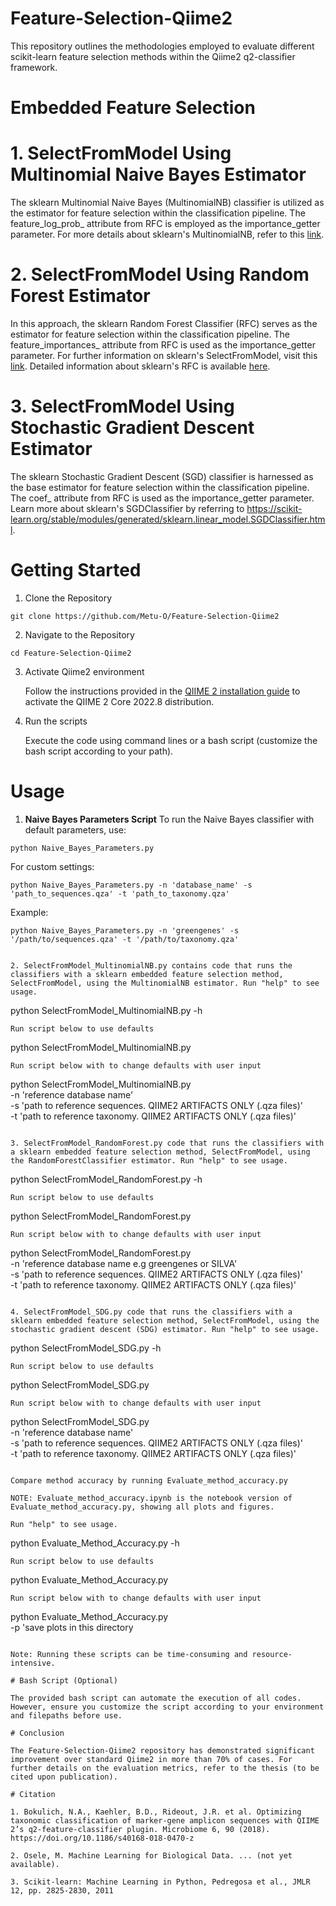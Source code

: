 # Feature-Selection-Qiime2

This repository outlines the methodologies employed to evaluate different scikit-learn feature selection methods within the Qiime2 q2-classifier framework.

# Embedded Feature Selection

# 1. SelectFromModel Using Multinomial Naive Bayes Estimator

The sklearn Multinomial Naive Bayes (MultinomialNB) classifier is utilized as the estimator for feature selection within the classification pipeline. The feature_log_prob_ attribute from RFC is employed as the importance_getter parameter. For more details about sklearn's MultinomialNB, refer to this [link](https://scikit-learn.org/stable/modules/generated/sklearn.naive_bayes.MultinomialNB.html).

# 2. SelectFromModel Using Random Forest Estimator

In this approach, the sklearn Random Forest Classifier (RFC) serves as the estimator for feature selection within the classification pipeline. The feature_importances_ attribute from RFC is used as the importance_getter parameter. For further information on sklearn's SelectFromModel, visit this [link](https://scikit-learn.org/stable/modules/generated/sklearn.feature_selection.SelectFromModel.html). Detailed information about sklearn's RFC is available [here](https://scikit-learn.org/stable/modules/generated/sklearn.ensemble.RandomForestClassifier.html). 

# 3. SelectFromModel Using Stochastic Gradient Descent Estimator

The sklearn Stochastic Gradient Descent (SGD) classifier is harnessed as the base estimator for feature selection within the classification pipeline. The coef_ attribute from RFC is used as the importance_getter parameter. Learn more about sklearn's SGDClassifier by referring to https://scikit-learn.org/stable/modules/generated/sklearn.linear_model.SGDClassifier.html.  

# Getting Started 

1. Clone the Repository

  ```
  git clone https://github.com/Metu-O/Feature-Selection-Qiime2
  ```
  
2. Navigate to the Repository

  ```
  cd Feature-Selection-Qiime2
  ```

3. Activate Qiime2 environment
   
   Follow the instructions provided in the [QIIME 2 installation guide](https://docs.qiime2.org/2022.8/install/) to activate the QIIME 2 Core 2022.8 distribution.

4. Run the scripts

   Execute the code using command lines or a bash script (customize the bash script according to your path). 

# Usage

1. **Naive Bayes Parameters Script**
   To run the Naive Bayes classifier with default parameters, use:
   
```
python Naive_Bayes_Parameters.py
```
  For custom settings:

```
python Naive_Bayes_Parameters.py -n 'database_name' -s 'path_to_sequences.qza' -t 'path_to_taxonomy.qza'
```
  Example: 
```
python Naive_Bayes_Parameters.py -n 'greengenes' -s '/path/to/sequences.qza' -t '/path/to/taxonomy.qza'
```



```

2. SelectFromModel_MultinomialNB.py contains code that runs the classifiers with a sklearn embedded feature selection method, SelectFromModel, using the MultinomialNB estimator. Run "help" to see usage.
```
python SelectFromModel_MultinomialNB.py -h
```
Run script below to use defaults
```
python SelectFromModel_MultinomialNB.py 
```
Run script below with to change defaults with user input
```
python SelectFromModel_MultinomialNB.py \
   -n 'reference database name'\
   -s 'path to reference sequences. QIIME2 ARTIFACTS ONLY (.qza files)'\
   -t 'path to reference taxonomy. QIIME2 ARTIFACTS ONLY (.qza files)' 
```

3. SelectFromModel_RandomForest.py code that runs the classifiers with a sklearn embedded feature selection method, SelectFromModel, using the RandomForestClassifier estimator. Run "help" to see usage.
```
python SelectFromModel_RandomForest.py -h
```
Run script below to use defaults
```
python SelectFromModel_RandomForest.py
```
Run script below with to change defaults with user input
```
python SelectFromModel_RandomForest.py \
   -n 'reference database name e.g greengenes or SILVA'\
   -s 'path to reference sequences. QIIME2 ARTIFACTS ONLY (.qza files)'\
   -t 'path to reference taxonomy. QIIME2 ARTIFACTS ONLY (.qza files)'
```

4. SelectFromModel_SDG.py code that runs the classifiers with a sklearn embedded feature selection method, SelectFromModel, using the stochastic gradient descent (SDG) estimator. Run "help" to see usage.
```
python SelectFromModel_SDG.py -h
```
Run script below to use defaults
```
python SelectFromModel_SDG.py
```
Run script below with to change defaults with user input
```
python SelectFromModel_SDG.py \
   -n 'reference database name'\
   -s 'path to reference sequences. QIIME2 ARTIFACTS ONLY (.qza files)'\
   -t 'path to reference taxonomy. QIIME2 ARTIFACTS ONLY (.qza files)' 
```

Compare method accuracy by running Evaluate_method_accuracy.py

NOTE: Evaluate_method_accuracy.ipynb is the notebook version of Evaluate_method_accuracy.py, showing all plots and figures. 

Run "help" to see usage.
```
python Evaluate_Method_Accuracy.py -h
```
Run script below to use defaults
```
python Evaluate_Method_Accuracy.py
```
Run script below with to change defaults with user input
```
python Evaluate_Method_Accuracy.py \
   -p 'save plots in this directory 
```

Note: Running these scripts can be time-consuming and resource-intensive.

# Bash Script (Optional)

The provided bash script can automate the execution of all codes. However, ensure you customize the script according to your environment and filepaths before use.

# Conclusion

The Feature-Selection-Qiime2 repository has demonstrated significant improvement over standard Qiime2 in more than 70% of cases. For further details on the evaluation metrics, refer to the thesis (to be cited upon publication). 

# Citation

1. Bokulich, N.A., Kaehler, B.D., Rideout, J.R. et al. Optimizing taxonomic classification of marker-gene amplicon sequences with QIIME 2’s q2-feature-classifier plugin. Microbiome 6, 90 (2018). https://doi.org/10.1186/s40168-018-0470-z

2. Osele, M. Machine Learning for Biological Data. ... (not yet available). 

3. Scikit-learn: Machine Learning in Python, Pedregosa et al., JMLR 12, pp. 2825-2830, 2011
